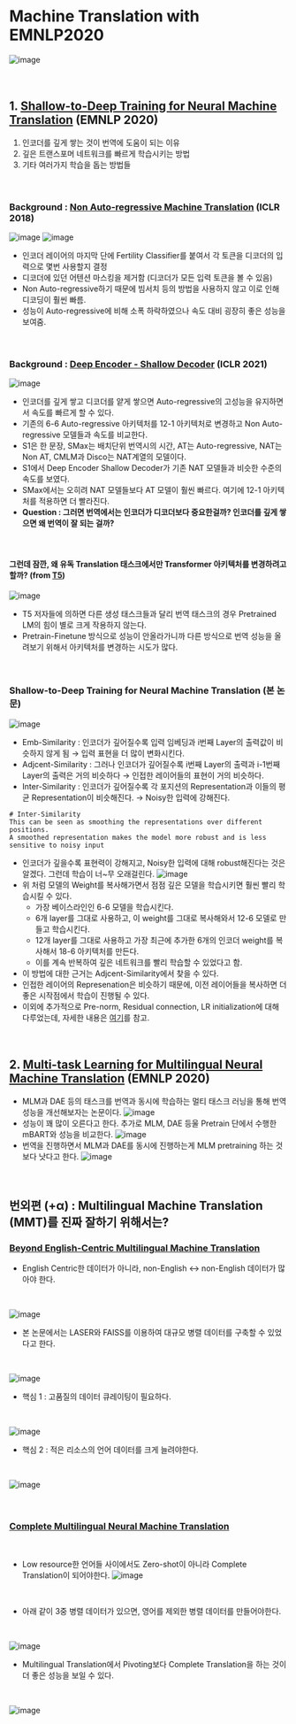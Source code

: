 # Machine Translation with EMNLP2020
![image](https://user-images.githubusercontent.com/38183241/100951475-f725ba00-3551-11eb-8d9d-c79d832bf33b.png)
<br><br><br>

## 1. [Shallow-to-Deep Training for Neural Machine Translation](https://arxiv.org/abs/2010.03737) (EMNLP 2020)
1. 인코더를 깊게 쌓는 것이 번역에 도움이 되는 이유
2. 깊은 트랜스포머 네트워크를 빠르게 학습시키는 방법
3. 기타 여러가지 학습을 돕는 방법들
<br><br><br>

### Background : [Non Auto-regressive Machine Translation](https://arxiv.org/abs/1711.02281) (ICLR 2018)
![image](https://user-images.githubusercontent.com/38183241/100951460-eecd7f00-3551-11eb-8e7d-07d4f0e97f2b.png)
![image](https://user-images.githubusercontent.com/38183241/100952560-1e7d8680-3554-11eb-9919-ae05ed79172c.png)
- 인코더 레이어의 마지막 단에 Fertility Classifier를 붙여서 각 토큰을 디코더의 입력으로 몇번 사용할지 결정
- 디코더에 있던 어텐션 마스킹을 제거함 (디코더가 모든 입력 토큰을 볼 수 있음)
- Non Auto-regressive하기 때문에 빔서치 등의 방법을 사용하지 않고 이로 인해 디코딩이 훨씬 빠름.
- 성능이 Auto-regressive에 비해 소폭 하락하였으나 속도 대비 굉장히 좋은 성능을 보여줌.
<br><br><br>

### Background : [Deep Encoder - Shallow Decoder](https://arxiv.org/abs/2006.10369) (ICLR 2021)
![image](https://user-images.githubusercontent.com/38183241/100952321-b038c400-3553-11eb-85d1-9da7512a2ba5.png)
- 인코더를 깊게 쌓고 디코더를 얕게 쌓으면 Auto-regressive의 고성능을 유지하면서 속도를 빠르게 할 수 있다.
- 기존의 6-6 Auto-regressive 아키텍처를 12-1 아키텍처로 변경하고 Non Auto-regressive 모델들과 속도를 비교한다.
- S1은 한 문장, SMax는 배치단위 번역시의 시간, AT는 Auto-regressive, NAT는 Non AT, CMLM과 Disco는 NAT계열의 모델이다.
- S1에서 Deep Encoder Shallow Decoder가 기존 NAT 모델들과 비슷한 수준의 속도를 보였다.
- SMax에서는 오히려 NAT 모델들보다 AT 모델이 훨씬 빠르다. 여기에 12-1 아키텍처를 적용하면 더 빨라진다.
- **Question : 그러면 번역에서는 인코더가 디코더보다 중요한걸까? 인코더를 깊게 쌓으면 왜 번역이 잘 되는 걸까?**
<br><br><br>

#### 그런데 잠깐, 왜 유독 Translation 태스크에서만 Transformer 아키텍처를 변경하려고 할까? (from [T5](https://arxiv.org/abs/1910.10683))
![image](https://user-images.githubusercontent.com/38183241/100953463-f98a1300-3555-11eb-91a4-104c2d486e0d.png)
- T5 저자들에 의하면 다른 생성 태스크들과 달리 번역 태스크의 경우 Pretrained LM의 힘이 별로 크게 작용하지 않는다.
- Pretrain-Finetune 방식으로 성능이 안올라가니까 다른 방식으로 번역 성능을 올려보기 위해서 아키텍처를 변경하는 시도가 많다.
<br><br><br>

### Shallow-to-Deep Training for Neural Machine Translation (본 논문)
![image](https://user-images.githubusercontent.com/38183241/100953327-b7f96800-3555-11eb-80d2-77d34c18dac9.png)
- Emb-Similarity : 인코더가 깊어질수록 입력 임베딩과 i번째 Layer의 출력값이 비슷하지 않게 됨 → 입력 표현을 더 많이 변화시킨다.
- Adjcent-Similarity : 그러나 인코더가 깊어질수록 i번째 Layer의 출력과 i-1번째 Layer의 출력은 거의 비슷하다 → 인접한 레이어들의 표현이 거의 비슷하다.
- Inter-Similarity : 인코더가 깊어질수록 각 포지션의 Representation과 이들의 평균 Representation이 비슷해진다. → Noisy한 입력에 강해진다.
```
# Inter-Similarity
This can be seen as smoothing the representations over different positions. 
A smoothed representation makes the model more robust and is less sensitive to noisy input
```
- 인코더가 깊을수록 표현력이 강해지고, Noisy한 입력에 대해 robust해진다는 것은 알겠다. 그런데 학습이 너~무 오래걸린다.
![image](https://user-images.githubusercontent.com/38183241/100954490-fe4fc680-3557-11eb-8993-8a66c17fb73f.png)
- 위 처럼 모델의 Weight를 복사해가면서 점점 깊은 모델을 학습시키면 훨씬 빨리 학습시킬 수 있다.
  - 가장 베이스라인인 6-6 모델을 학습시킨다.
  - 6개 layer를 그대로 사용하고, 이 weight를 그대로 복사해와서 12-6 모델로 만들고 학습시킨다.
  - 12개 layer를 그대로 사용하고 가장 최근에 추가한 6개의 인코더 weight를 복사해서 18-6 아키텍처를 만든다.
  - 이를 계속 반복하여 깊은 네트워크를 빨리 학습할 수 있었다고 함.
- 이 방법에 대한 근거는 Adjcent-Similarity에서 찾을 수 있다. 
- 인접한 레이어의 Represenation은 비슷하기 때문에, 이전 레이어들을 복사하면 더 좋은 시작점에서 학습이 진행될 수 있다.
- 이외에 추가적으로 Pre-norm, Residual connection, LR initialization에 대해 다루었는데, 자세한 내용은 [여기](https://arxiv.org/pdf/2010.03737.pdf)를 참고.
<br><br><br>

## 2. [Multi-task Learning for Multilingual Neural Machine Translation](https://arxiv.org/abs/2010.02523) (EMNLP 2020)
- MLM과 DAE 등의 태스크를 번역과 동시에 학습하는 멀티 태스크 러닝을 통해 번역 성능을 개선해보자는 논문이다.
![image](https://user-images.githubusercontent.com/38183241/100960829-6d331c80-3564-11eb-8c95-0553a40616eb.png)
- 성능이 꽤 많이 오른다고 한다. 추가로 MLM, DAE 등울 Pretrain 단에서 수행한 mBART와 성능을 비교한다.
![image](https://user-images.githubusercontent.com/38183241/100961203-43c6c080-3565-11eb-8b4f-bf34086949df.png)
- 번역을 진행하면서 MLM과 DAE를 동시에 진행하는게 MLM pretraining 하는 것 보다 낫다고 한다.
![image](https://user-images.githubusercontent.com/38183241/100961301-74a6f580-3565-11eb-9181-cd6efc511778.png)
<br><br><br>

## 번외편 (+α) : Multilingual Machine Translation (MMT)를 진짜 잘하기 위해서는?
### [Beyond English-Centric Multilingual Machine Translation](https://arxiv.org/abs/2010.11125)
- English Centric한 데이터가 아니라, non-English ↔ non-English 데이터가 많아야 한다.
<br>

![image](https://user-images.githubusercontent.com/38183241/100961723-48d83f80-3566-11eb-8734-9c9b4e4e5d60.png)
<br>

- 본 논문에서는 LASER와 FAISS를 이용하여 대규모 병렬 데이터를 구축할 수 있었다고 한다.
<br>

![image](https://user-images.githubusercontent.com/38183241/100961835-7f15bf00-3566-11eb-954a-c53cb07bdfde.png)
<br>

- 핵심 1 : 고품질의 데이터 큐레이팅이 필요하다.
<br>

![image](https://user-images.githubusercontent.com/38183241/100962131-1844d580-3567-11eb-81a7-19878b8fd522.png)
<br>

- 핵심 2 : 적은 리소스의 언어 데이터를 크게 늘려야한다.
<br>

![image](https://user-images.githubusercontent.com/38183241/100962182-33afe080-3567-11eb-9895-de0203307379.png)
<br><br><br>

### [Complete Multilingual Neural Machine Translation](https://arxiv.org/abs/2010.10239)
<br>

- Low resource한 언어들 사이에서도 Zero-shot이 아니라 Complete Translation이 되어야한다.
![image](https://user-images.githubusercontent.com/38183241/100962469-b2a51900-3567-11eb-9492-c23e8f9d4651.png)
<br>

- 아래 같이 3중 병렬 데이터가 있으면, 영어를 제외한 병렬 데이터를 만들어야한다.
<br>

![image](https://user-images.githubusercontent.com/38183241/100962571-e7b16b80-3567-11eb-83b8-1049fced8d08.png)
<br>

- Multilingual Translation에서 Pivoting보다 Complete Translation을 하는 것이 더 좋은 성능을 보일 수 있다.
<br>

![image](https://user-images.githubusercontent.com/38183241/100962750-4a0a6c00-3568-11eb-8f4a-a75f281f88ea.png)
